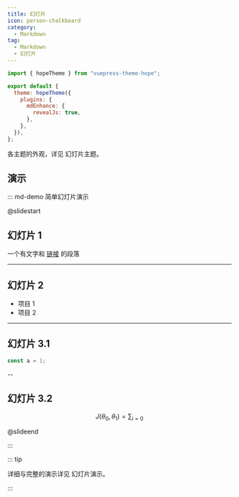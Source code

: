 ```yaml
---
title: 幻灯片
icon: person-chalkboard
category:
  - Markdown
tag:
  - Markdown
  - 幻灯片
---
```


<!-- @include: @md-enhance/zh/guide/content/revealjs/README.md#before -->

```js {7} title=".vuepress/config.js"
import { hopeTheme } from "vuepress-theme-hope";

export default {
  theme: hopeTheme({
    plugins: {
      mdEnhance: {
        revealJs: true,
      },
    },
  }),
};
```

<!-- @include: @md-enhance/zh/guide/content/revealjs/README.md#options -->

各主题的外观，详见 <ProjectLink name="md-enhance" path="/zh/guide/content/revealjs/themes.html">幻灯片主题</ProjectLink>。

## 演示

::: md-demo 简单幻灯片演示

@slidestart

## 幻灯片 1

一个有文字和 [链接](https://mister-hope.com) 的段落

---

## 幻灯片 2

- 项目 1
- 项目 2

---

## 幻灯片 3.1

```js
const a = 1;
```

--

## 幻灯片 3.2

$$
J(\theta_0,\theta_1) = \sum_{i=0}
$$

@slideend

:::

::: tip

详细与完整的演示详见 <ProjectLink name="md-enhance" path="/zh/guide/content/revealjs/demo.html">幻灯片演示</ProjectLink>。

:::

<!-- @include: @md-enhance/zh/guide/content/revealjs/README.md#customize -->
